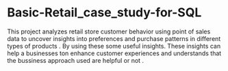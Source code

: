 # Basic-Retail_case_study-for-SQL
This project analyzes retail store customer behavior using point of sales data to uncover insights into preferences and purchase patterns in different types of products . By using these some useful  insights. These insights can help a businesses ton enhance customer experiences and understands that the  bussiness approach used are helpful or not .
